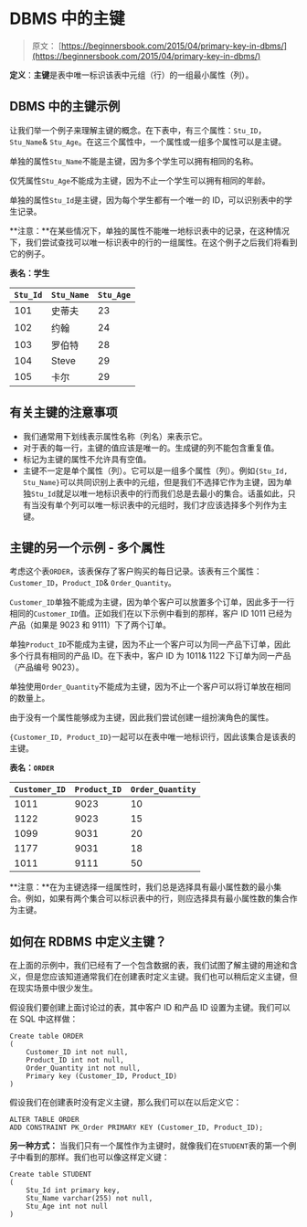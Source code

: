 # DBMS 中的主键

> 原文： [https://beginnersbook.com/2015/04/primary-key-in-dbms/](https://beginnersbook.com/2015/04/primary-key-in-dbms/)

**定义**：**主键**是表中唯一标识该表中元组（行）的一组最小属性（列）。

## DBMS 中的主键示例

让我们举一个例子来理解主键的概念。在下表中，有三个属性：`Stu_ID`，`Stu_Name`&amp; `Stu_Age`。在这三个属性中，一个属性或一组多个属性可以是主键。

单独的属性`Stu_Name`不能是主键，因为多个学生可以拥有相同的名称。

仅凭属性`Stu_Age`不能成为主键，因为不止一个学生可以拥有相同的年龄。

单独的属性`Stu_Id`是主键，因为每个学生都有一个唯一的 ID，可以识别表中的学生记录。

**注意：**在某些情况下，单独的属性不能唯一地标识表中的记录，在这种情况下，我们尝试查找可以唯一标识表中的行的一组属性。在这个例子之后我们将看到它的例子。

**表名：学生**

| `Stu_Id` | `Stu_Name` | `Stu_Age` |
| --- | --- | --- |
| 101 | 史蒂夫 | 23 |
| 102 | 约翰 | 24 |
| 103 | 罗伯特 | 28 |
| 104 | Steve | 29 |
| 105 | 卡尔 | 29 |

## 有关主键的注意事项

*   我们通常用下划线表示属性名称（列名）来表示它。
*   对于表的每一行，主键的值应该是唯一的。生成键的列不能包含重复值。
*   标记为主键的属性不允许具有空值。
*   主键不一定是单个属性（列）。它可以是一组多个属性（列）。例如`{Stu_Id, Stu_Name}`可以共同识别上表中的元组，但是我们不选择它作为主键，因为单独`Stu_Id`就足以唯一地标识表中的行而我们总是去最小的集合。话虽如此，只有当没有单个列可以唯一标识表中的元组时，我们才应该选择多个列作为主键。

## 主键的另一个示例 - 多个属性

考虑这个表`ORDER`，该表保存了客户购买的每日记录。该表有三个属性：`Customer_ID`，`Product_ID`&amp; `Order_Quantity`。

`Customer_ID`单独不能成为主键，因为单个客户可以放置多个订单，因此多于一行相同的`Customer_ID`值。正如我们在以下示例中看到的那样，客户 ID 1011 已经为产品（如果是 9023 和 9111）下了两个订单。

单独`Product_ID`不能成为主键，因为不止一个客户可以为同一产品下订单，因此多个行具有相同的产品 ID。在下表中，客户 ID 为 1011&amp; 1122 下订单为同一产品（产品编号 9023）。

单独使用`Order_Quantity`不能成为主键，因为不止一个客户可以将订单放在相同的数量上。

由于没有一个属性能够成为主键，因此我们尝试创建一组扮演角色的属性。

`{Customer_ID, Product_ID}`一起可以在表中唯一地标识行，因此该集合是该表的主键。

**表名：`ORDER`**

| `Customer_ID` | `Product_ID` | `Order_Quantity` |
| --- | --- | --- |
| 1011 | 9023 | 10 |
| 1122 | 9023 | 15 |
| 1099 | 9031 | 20 |
| 1177 | 9031 | 18 |
| 1011 | 9111 | 50 |

**注意：**在为主键选择一组属性时，我们总是选择具有最小属性数的最小集合。例如，如果有两个集合可以标识表中的行，则应选择具有最小属性数的集合作为主键。

## 如何在 RDBMS 中定义主键？

在上面的示例中，我们已经有了一个包含数据的表，我们试图了解主键的用途和含义，但是您应该知道通常我们在创建表时定义主键。我们也可以稍后定义主键，但在现实场景中很少发生。

假设我们要创建上面讨论过的表，其中客户 ID 和产品 ID 设置为主键。我们可以在 SQL 中这样做：

```
Create table ORDER
(
    Customer_ID int not null,
    Product_ID int not null,
    Order_Quantity int not null,
    Primary key (Customer_ID, Product_ID)
)
```

假设我们在创建表时没有定义主键，那么我们可以在以后定义它：

```
ALTER TABLE ORDER
ADD CONSTRAINT PK_Order PRIMARY KEY (Customer_ID, Product_ID);
```

**另一种方式：**
当我们只有一个属性作为主键时，就像我们在`STUDENT`表的第一个例子中看到的那样。我们也可以像这样定义键：

```
Create table STUDENT
(
    Stu_Id int primary key,
    Stu_Name varchar(255) not null,
    Stu_Age int not null
)
```
